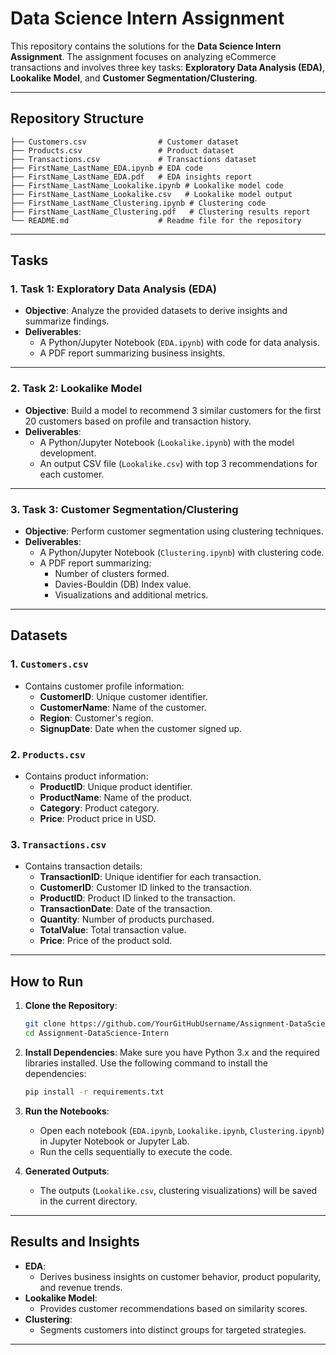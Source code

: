 





# **Data Science Intern Assignment**

This repository contains the solutions for the **Data Science Intern Assignment**. The assignment focuses on analyzing eCommerce transactions and involves three key tasks: **Exploratory Data Analysis (EDA)**, **Lookalike Model**, and **Customer Segmentation/Clustering**.

---

## **Repository Structure**

```
├── Customers.csv                # Customer dataset
├── Products.csv                 # Product dataset
├── Transactions.csv             # Transactions dataset
├── FirstName_LastName_EDA.ipynb # EDA code
├── FirstName_LastName_EDA.pdf   # EDA insights report
├── FirstName_LastName_Lookalike.ipynb # Lookalike model code
├── FirstName_LastName_Lookalike.csv   # Lookalike model output
├── FirstName_LastName_Clustering.ipynb # Clustering code
├── FirstName_LastName_Clustering.pdf   # Clustering results report
└── README.md                    # Readme file for the repository
```

---

## **Tasks**

### **1. Task 1: Exploratory Data Analysis (EDA)**
- **Objective**: Analyze the provided datasets to derive insights and summarize findings.
- **Deliverables**:
  - A Python/Jupyter Notebook (`EDA.ipynb`) with code for data analysis.
  - A PDF report summarizing business insights.

---

### **2. Task 2: Lookalike Model**
- **Objective**: Build a model to recommend 3 similar customers for the first 20 customers based on profile and transaction history.
- **Deliverables**:
  - A Python/Jupyter Notebook (`Lookalike.ipynb`) with the model development.
  - An output CSV file (`Lookalike.csv`) with top 3 recommendations for each customer.

---

### **3. Task 3: Customer Segmentation/Clustering**
- **Objective**: Perform customer segmentation using clustering techniques.
- **Deliverables**:
  - A Python/Jupyter Notebook (`Clustering.ipynb`) with clustering code.
  - A PDF report summarizing:
    - Number of clusters formed.
    - Davies-Bouldin (DB) Index value.
    - Visualizations and additional metrics.

---

## **Datasets**

### 1. `Customers.csv`
- Contains customer profile information:
  - **CustomerID**: Unique customer identifier.
  - **CustomerName**: Name of the customer.
  - **Region**: Customer's region.
  - **SignupDate**: Date when the customer signed up.

### 2. `Products.csv`
- Contains product information:
  - **ProductID**: Unique product identifier.
  - **ProductName**: Name of the product.
  - **Category**: Product category.
  - **Price**: Product price in USD.

### 3. `Transactions.csv`
- Contains transaction details:
  - **TransactionID**: Unique identifier for each transaction.
  - **CustomerID**: Customer ID linked to the transaction.
  - **ProductID**: Product ID linked to the transaction.
  - **TransactionDate**: Date of the transaction.
  - **Quantity**: Number of products purchased.
  - **TotalValue**: Total transaction value.
  - **Price**: Price of the product sold.

---

## **How to Run**

1. **Clone the Repository**:
   ```bash
   git clone https://github.com/YourGitHubUsername/Assignment-DataScience-Intern.git
   cd Assignment-DataScience-Intern
   ```

2. **Install Dependencies**:
   Make sure you have Python 3.x and the required libraries installed. Use the following command to install the dependencies:
   ```bash
   pip install -r requirements.txt

   ```

3. **Run the Notebooks**:
   - Open each notebook (`EDA.ipynb`, `Lookalike.ipynb`, `Clustering.ipynb`) in Jupyter Notebook or Jupyter Lab.
   - Run the cells sequentially to execute the code.

4. **Generated Outputs**:
   - The outputs (`Lookalike.csv`, clustering visualizations) will be saved in the current directory.

---

## **Results and Insights**

- **EDA**:
  - Derives business insights on customer behavior, product popularity, and revenue trends.
- **Lookalike Model**:
  - Provides customer recommendations based on similarity scores.
- **Clustering**:
  - Segments customers into distinct groups for targeted strategies.

---

